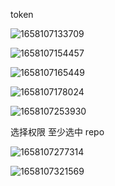 token

![1658107133709](C:\Users\康文迪\AppData\Roaming\Typora\typora-user-images\1658107133709.png)

![1658107154457](C:\Users\康文迪\AppData\Roaming\Typora\typora-user-images\1658107154457.png)

![1658107165449](C:\Users\康文迪\AppData\Roaming\Typora\typora-user-images\1658107165449.png)

![1658107178024](C:\Users\康文迪\AppData\Roaming\Typora\typora-user-images\1658107178024.png)

![1658107253930](C:\Users\康文迪\AppData\Roaming\Typora\typora-user-images\1658107253930.png)

选择权限 至少选中 repo

![1658107277314](C:\Users\康文迪\AppData\Roaming\Typora\typora-user-images\1658107277314.png)

![1658107321569](C:\Users\康文迪\AppData\Roaming\Typora\typora-user-images\1658107321569.png)

